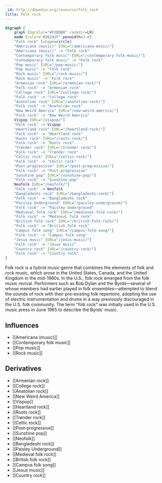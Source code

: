 ```yaml
---
_id: http://dbpedia.org/resource/Folk_rock
title: Folk rock
---
```


```dot
digraph {
	graph [bgcolor="#F3DDB8" rankdir=LR]
	node [color="#26242F" penwidth=3.0]
	"Folk rock" [shape=circle]
	"Americana (music)" [URL="/americana-music/"]
	"Americana (music)" -> "Folk rock"
	"Contemporary folk music" [URL="/contemporary-folk-music/"]
	"Contemporary folk music" -> "Folk rock"
	"Pop music" [URL="/pop-music/"]
	"Pop music" -> "Folk rock"
	"Rock music" [URL="/rock-music/"]
	"Rock music" -> "Folk rock"
	"Armenian rock" [URL="/armenian-rock/"]
	"Folk rock" -> "Armenian rock"
	"College rock" [URL="/college-rock/"]
	"Folk rock" -> "College rock"
	"Anatolian rock" [URL="/anatolian-rock/"]
	"Folk rock" -> "Anatolian rock"
	"New Weird America" [URL="/new-weird-america/"]
	"Folk rock" -> "New Weird America"
	Vispop [URL="/vispop/"]
	"Folk rock" -> Vispop
	"Heartland rock" [URL="/heartland-rock/"]
	"Folk rock" -> "Heartland rock"
	"Roots rock" [URL="/roots-rock/"]
	"Folk rock" -> "Roots rock"
	"Trønder rock" [URL="/tronder-rock/"]
	"Folk rock" -> "Trønder rock"
	"Celtic rock" [URL="/celtic-rock/"]
	"Folk rock" -> "Celtic rock"
	"Post-progressive" [URL="/post-progressive/"]
	"Folk rock" -> "Post-progressive"
	"Sunshine pop" [URL="/sunshine-pop/"]
	"Folk rock" -> "Sunshine pop"
	Neofolk [URL="/neofolk/"]
	"Folk rock" -> Neofolk
	"Bangladeshi rock" [URL="/bangladeshi-rock/"]
	"Folk rock" -> "Bangladeshi rock"
	"Paisley Underground" [URL="/paisley-underground/"]
	"Folk rock" -> "Paisley Underground"
	"Medieval folk rock" [URL="/medieval-folk-rock/"]
	"Folk rock" -> "Medieval folk rock"
	"British folk rock" [URL="/british-folk-rock/"]
	"Folk rock" -> "British folk rock"
	"Campus folk song" [URL="/campus-folk-song/"]
	"Folk rock" -> "Campus folk song"
	"Jesus music" [URL="/jesus-music/"]
	"Folk rock" -> "Jesus music"
	"Country rock" [URL="/country-rock/"]
	"Folk rock" -> "Country rock"
}
```

Folk rock is a hybrid music genre that combines the elements of folk and rock music, which arose in the United States, Canada, and the United Kingdom in the mid-1960s. In the U.S., folk rock emerged from the folk music revival. Performers such as Bob Dylan and the Byrds—several of whose members had earlier played in folk ensembles—attempted to blend the sounds of rock with their pre-existing folk repertoire, adopting the use of electric instrumentation and drums in a way previously discouraged in the U.S. folk community. The term "folk rock" was initially used in the U.S. music press in June 1965 to describe the Byrds' music.

## Influences
- [[Americana (music)]]
- [[Contemporary folk music]]
- [[Pop music]]
- [[Rock music]]

## Derivatives
- [[Armenian rock]]
- [[College rock]]
- [[Anatolian rock]]
- [[New Weird America]]
- [[Vispop]]
- [[Heartland rock]]
- [[Roots rock]]
- [[Trønder rock]]
- [[Celtic rock]]
- [[Post-progressive]]
- [[Sunshine pop]]
- [[Neofolk]]
- [[Bangladeshi rock]]
- [[Paisley Underground]]
- [[Medieval folk rock]]
- [[British folk rock]]
- [[Campus folk song]]
- [[Jesus music]]
- [[Country rock]]

